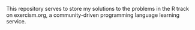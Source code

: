 This repository serves to store my solutions to the problems in the R track on exercism.org, a community-driven programming language learning service.
